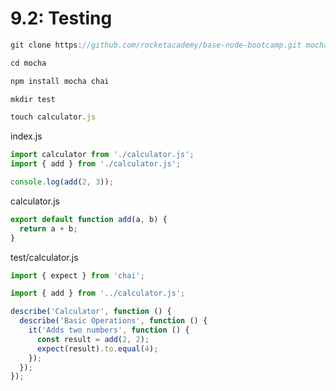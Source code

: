 # 9.2: Testing

```javascript
git clone https://github.com/rocketacademy/base-node-bootcamp.git mocha
```

```javascript
cd mocha
```

```javascript
npm install mocha chai
```

```javascript
mkdir test
```

```javascript
touch calculator.js
```

index.js

```javascript
import calculator from './calculator.js';
import { add } from './calculator.js';

console.log(add(2, 3));
```

calculator.js

```javascript
export default function add(a, b) {
  return a + b;
}
```

test/calculator.js

```javascript
import { expect } from 'chai';

import { add } from '../calculator.js';

describe('Calculator', function () {
  describe('Basic Operations', function () {
    it('Adds two numbers', function () {
      const result = add(2, 2);
      expect(result).to.equal(4);
    });
  });
});
```

